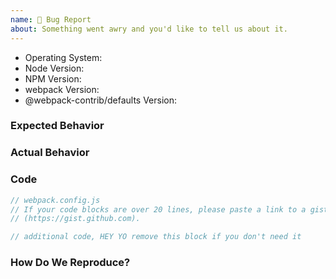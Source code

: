 ```yaml
---
name: 🐛 Bug Report
about: Something went awry and you'd like to tell us about it.
---
```


<!--
  Issues are so 🔥

  If you remove or skip this template, you'll make the 🐼 sad and the mighty god
  of Github will appear and pile-drive the close button from a great height
  while making animal noises.

  👉🏽 Need support, advice, or help? Don't open an issue!
  Head to StackOverflow or https://gitter.im/webpack/webpack.
-->

- Operating System:
- Node Version:
- NPM Version:
- webpack Version:
- @webpack-contrib/defaults Version:

### Expected Behavior

<!-- Remove this section if not reporting a bug or modification request. -->

### Actual Behavior

<!-- Remove this section if not reporting a bug or modification request. -->

### Code

```js
// webpack.config.js
// If your code blocks are over 20 lines, please paste a link to a gist
// (https://gist.github.com).
```

```js
// additional code, HEY YO remove this block if you don't need it
```

### How Do We Reproduce?

<!--
  Remove this section if not reporting a bug.

  If your webpack config is over 50 lines long, please provide a URL to a repo
  for your beefy 🍖 app that we can use to reproduce.
-->

